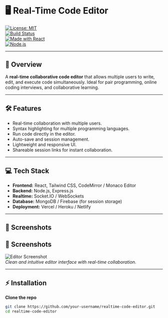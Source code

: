 # 🖥️ Real-Time Code Editor

[![License: MIT](https://img.shields.io/badge/License-MIT-blue.svg)](LICENSE)  
[![Build Status](https://img.shields.io/badge/build-passing-brightgreen)]()  
[![Made with React](https://img.shields.io/badge/Made%20with-React-blue.svg)]()  
[![Node.js](https://img.shields.io/badge/Node.js-%23339933.svg?style=flat&logo=node.js&logoColor=white)]()  

---

## 🚀 Overview
A **real-time collaborative code editor** that allows multiple users to write, edit, and execute code simultaneously. Ideal for pair programming, online coding interviews, and collaborative learning.  

---

## 🛠️ Features
- Real-time collaboration with multiple users.
- Syntax highlighting for multiple programming languages.
- Run code directly in the editor.
- Auto-save and session management.
- Lightweight and responsive UI.
- Shareable session links for instant collaboration.

---

## 💻 Tech Stack
- **Frontend:** React, Tailwind CSS, CodeMirror / Monaco Editor
- **Backend:** Node.js, Express.js
- **Realtime:** Socket.IO / WebSockets
- **Database:** MongoDB / Firebase (for session storage)
- **Deployment:** Vercel / Heroku / Netlify

---

## 🎨 Screenshots
## 🎨 Screenshots
![Editor Screenshot](./15720a20-3db0-4006-8c2c-7a3b77386d07.png)  
*Clean and intuitive editor interface with real-time collaboration.*


---

## ⚡ Installation

**Clone the repo**
```bash
git clone https://github.com/your-username/realtime-code-editor.git
cd realtime-code-editor

